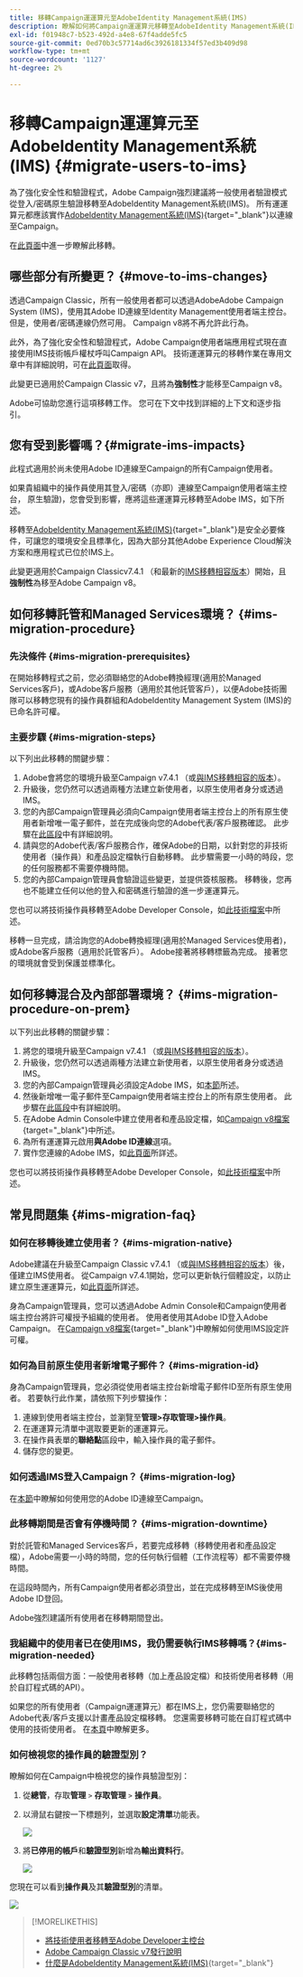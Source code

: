 ```yaml
---
title: 移轉Campaign運運算元至AdobeIdentity Management系統(IMS)
description: 瞭解如何將Campaign運運算元移轉至AdobeIdentity Management系統(IMS)
exl-id: f01948c7-b523-492d-a4e8-67f4adde5fc5
source-git-commit: 0ed70b3c57714ad6c3926181334f57ed3b409d98
workflow-type: tm+mt
source-wordcount: '1127'
ht-degree: 2%

---
```


# 移轉Campaign運運算元至AdobeIdentity Management系統(IMS) {#migrate-users-to-ims}

為了強化安全性和驗證程式，Adobe Campaign強烈建議將一般使用者驗證模式從登入/密碼原生驗證移轉至AdobeIdentity Management系統(IMS)。 所有運運算元都應該實作[AdobeIdentity Management系統(IMS)](https://helpx.adobe.com/tw/enterprise/using/identity.html){target="_blank"}以連線至Campaign。

在[此頁面](ac-ims.md)中進一步瞭解此移轉。

## 哪些部分有所變更？ {#move-to-ims-changes}

透過Campaign Classic，所有一般使用者都可以透過AdobeAdobe Campaign System (IMS)，使用其Adobe ID連線至Identity Management使用者端主控台。 但是，使用者/密碼連線仍然可用。 Campaign v8將不再允許此行為。

此外，為了強化安全性和驗證程式，Adobe Campaign使用者端應用程式現在直接使用IMS技術帳戶權杖呼叫Campaign API。 技術運運算元的移轉作業在專用文章中有詳細說明，可在[此頁面](ims-migration.md)取得。

此變更已適用於Campaign Classic v7，且將為&#x200B;**強制性**&#x200B;才能移至Campaign v8。

Adobe可協助您進行這項移轉工作。 您可在下文中找到詳細的上下文和逐步指引。

## 您有受到影響嗎？{#migrate-ims-impacts}

此程式適用於尚未使用Adobe ID連線至Campaign的所有Campaign使用者。

如果貴組織中的操作員使用其登入/密碼（亦即）連線至Campaign使用者端主控台， 原生驗證)，您會受到影響，應將這些運運算元移轉至Adobe IMS，如下所述。

移轉至[AdobeIdentity Management系統(IMS)](https://helpx.adobe.com/tw/enterprise/using/identity.html){target="_blank"}是安全必要條件，可讓您的環境安全且標準化，因為大部分其他Adobe Experience Cloud解決方案和應用程式已位於IMS上。

此變更適用於Campaign Classicv7.4.1 （和最新的[IMS移轉相容版本](ac-ims.md#ims-versions)）開始，且&#x200B;**強制性**&#x200B;為移至Adobe Campaign v8。


## 如何移轉託管和Managed Services環境？ {#ims-migration-procedure}

### 先決條件 {#ims-migration-prerequisites}

在開始移轉程式之前，您必須聯絡您的Adobe轉換經理(適用於Managed Services客戶)，或Adobe客戶服務（適用於其他託管客戶），以便Adobe技術團隊可以移轉您現有的操作員群組和AdobeIdentity Management System (IMS)的已命名許可權。

### 主要步驟 {#ims-migration-steps}

以下列出此移轉的關鍵步驟：

1. Adobe會將您的環境升級至Campaign v7.4.1 （或[與IMS移轉相容的版本](ac-ims.md#ims-versions)）。
1. 升級後，您仍然可以透過兩種方法建立新使用者，以原生使用者身分或透過IMS。
1. 您的內部Campaign管理員必須向Campaign使用者端主控台上的所有原生使用者新增唯一電子郵件，並在完成後向您的Adobe代表/客戶服務確認。  此步驟在[此區段](#ims-migration-id)中有詳細說明。
1. 請與您的Adobe代表/客戶服務合作，確保Adobe的日期，以針對您的非技術使用者（操作員）和產品設定檔執行自動移轉。 此步驟需要一小時的時段，您的任何服務都不需要停機時間。
1. 您的內部Campaign管理員會驗證這些變更，並提供簽核服務。 移轉後，您再也不能建立任何以他的登入和密碼進行驗證的進一步運運算元。

您也可以將技術操作員移轉至Adobe Developer Console，如[此技術檔案](ims-migration.md)中所述。

移轉一旦完成，請洽詢您的Adobe轉換經理(適用於Managed Services使用者)，或Adobe客戶服務（適用於託管客戶）。 Adobe接著將移轉標籤為完成。 接著您的環境就會受到保護並標準化。


## 如何移轉混合及內部部署環境？ {#ims-migration-procedure-on-prem}

以下列出此移轉的關鍵步驟：

1. 將您的環境升級至Campaign v7.4.1 （或[與IMS移轉相容的版本](#ims-versions)）。
1. 升級後，您仍然可以透過兩種方法建立新使用者，以原生使用者身分或透過IMS。
1. 您的內部Campaign管理員必須設定Adobe IMS，如[本節](../../integrations/using/configuring-ims.md)所述。
1. 然後新增唯一電子郵件至Campaign使用者端主控台上的所有原生使用者。 此步驟在[此區段](#ims-migration-id)中有詳細說明。
1. 在Adobe Admin Console中建立使用者和產品設定檔，如[Campaign v8檔案](https://experienceleague.adobe.com/docs/campaign/campaign-v8/admin/permissions/manage-permissions.html){target="_blank"}中所述。
1. 為所有運運算元啟用&#x200B;**與Adobe ID連線**&#x200B;選項。
1. 實作您連線的Adobe IMS，如[此頁面](../../integrations/using/implementing-ims.md)所詳述。

您也可以將技術操作員移轉至Adobe Developer Console，如[此技術檔案](ims-migration.md)中所述。


## 常見問題集 {#ims-migration-faq}

### 如何在移轉後建立使用者？ {#ims-migration-native}

Adobe建議在升級至Campaign Classic v7.4.1 （或[與IMS移轉相容的版本](#ims-versions)）後，僅建立IMS使用者。
從Campaign v7.4.1開始，您可以更新執行個體設定，以防止建立原生運運算元，如[此頁面](impact-ims-migration.md)所詳述。

身為Campaign管理員，您可以透過Adobe Admin Console和Campaign使用者端主控台將許可權授予組織的使用者。 使用者使用其Adobe ID登入Adobe Campaign。 在[Campaign v8檔案](https://experienceleague.adobe.com/docs/campaign/campaign-v8/admin/permissions/gs-permissions.html?lang=zh-Hant){target="_blank"}中瞭解如何使用IMS設定許可權。

### 如何為目前原生使用者新增電子郵件？ {#ims-migration-id}

身為Campaign管理員，您必須從使用者端主控台新增電子郵件ID至所有原生使用者。 若要執行此作業，請依照下列步驟操作：

1. 連線到使用者端主控台，並瀏覽至&#x200B;**管理>存取管理>操作員**。
1. 在運運算元清單中選取要更新的運運算元。
1. 在操作員表單的&#x200B;**聯絡點**&#x200B;區段中，輸入操作員的電子郵件。
1. 儲存您的變更。

<!--You can also import a CSV file to update all your operator profiles with their email.-->


### 如何透過IMS登入Campaign？ {#ims-migration-log}

在[本節](../../integrations/using/implementing-ims.md)中瞭解如何使用您的Adobe ID連線至Campaign。

### 此移轉期間是否會有停機時間？ {#ims-migration-downtime}

對於託管和Managed Services客戶，若要完成移轉（移轉使用者和產品設定檔），Adobe需要一小時的時間，您的任何執行個體（工作流程等）都不需要停機時間。

在這段時間內，所有Campaign使用者都必須登出，並在完成移轉至IMS後使用Adobe ID登回。

Adobe強烈建議所有使用者在移轉期間登出。

### 我組織中的使用者已在使用IMS，我仍需要執行IMS移轉嗎？{#ims-migration-needed}

此移轉包括兩個方面：一般使用者移轉（加上產品設定檔）和技術使用者移轉（用於自訂程式碼的API）。

如果您的所有使用者（Campaign運運算元）都在IMS上，您仍需要聯絡您的Adobe代表/客戶支援以計畫產品設定檔移轉。 您還需要移轉可能在自訂程式碼中使用的技術使用者。 在[本頁](ims-migration.md)中瞭解更多。

### 如何檢視您的操作員的驗證型別？

瞭解如何在Campaign中檢視您的操作員驗證型別：

1. 從&#x200B;**總管**，存取&#x200B;**管理** `>` **存取管理** `>` **操作員**。

1. 以滑鼠右鍵按一下標題列，並選取&#x200B;**設定清單**&#x200B;功能表。

   ![](assets/ims_2.png)

1. 將&#x200B;**已停用的帳戶**&#x200B;和&#x200B;**驗證型別**&#x200B;新增為&#x200B;**輸出資料行**。

   ![](assets/ims_1.png)

您現在可以看到&#x200B;**操作員**&#x200B;及其&#x200B;**驗證型別**&#x200B;的清單。

![](assets/ims_3.png)


>[!MORELIKETHIS]
>
>* [將技術使用者移轉至Adobe Developer主控台](ims-migration.md)
>* [Adobe Campaign Classic v7發行說明](../../rn/using/latest-release.md)
>* [什麼是AdobeIdentity Management系統(IMS)](https://helpx.adobe.com/tw/enterprise/using/identity.html){target="_blank"}
